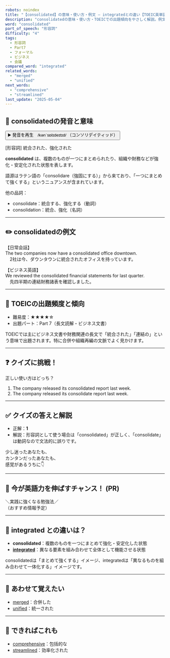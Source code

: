 ```yaml
---
robots: noindex
title: "【consolidated】の意味・使い方・例文 ― integratedとの違い【TOEIC英単語】"
description: "consolidatedの意味・使い方・TOEICでの出題傾向をやさしく解説。例文・クイズ付きでintegratedとの違いもわかりやすく学べます。"
word: "consolidated"
part_of_speech: "形容詞"
difficulty: "4"
tags:
  - 形容詞
  - Part7
  - フォーマル
  - ビジネス
  - 会議
compared_word: "integrated"
related_words:
  - "merged"
  - "unified"
next_words:
  - "comprehensive"
  - "streamlined"
last_update: "2025-05-04"
---
```


## 🔰 consolidatedの発音と意味

<button class="play-audio" onclick="playTTS('consolidated')">
  <span class="play-audio-main">
    ▶️ 発音を再生　/kənˈsɒlɪdeɪtɪd/
  </span>
  <span class="play-audio-sub">
    （コンソリデイティッド）
  </span>
</button>

[形容詞] 統合された、強化された

**consolidated** は、複数のものが一つにまとめられたり、組織や財務などが強化・安定化された状態を表します。

語源はラテン語の「consolidare（強固にする）」から来ており、「一つにまとめて強くする」というニュアンスが含まれています。

他の品詞：  
- consolidate：統合する、強化する（動詞）
- consolidation：統合、強化（名詞）

---

## ✏️ consolidatedの例文

【日常会話】  
The two companies now have a consolidated office downtown.  
　2社は今、ダウンタウンに統合されたオフィスを持っています。

【ビジネス英語】  
We reviewed the consolidated financial statements for last quarter.  
　先四半期の連結財務諸表を確認しました。

---

## 🎯 TOEICの出題頻度と傾向

- 難易度：★★★★☆
- 出題パート：Part 7（長文読解・ビジネス文書）

TOEICでは主にビジネス文書や財務関連の長文で「統合された」「連結の」という意味で出題されます。特に合併や組織再編の文脈でよく見かけます。

---

## ❓ クイズに挑戦！

正しい使い方はどっち？

1. The company released its consolidated report last week.  
2. The company released its consolidate report last week.

---

## ✅ クイズの答えと解説

- 正解：**1**
- 解説：形容詞として使う場合は「consolidated」が正しく、「consolidate」は動詞なので文法的に誤りです。

少し迷ったあなたも、  
カンタンだったあなたも、  
感覚があるうちに👇️

---

## 🚀 今が英語力を伸ばすチャンス！ (PR)

<div class="info-center">
＼実践に強くなる勉強法／<br>  
（おすすめ情報予定）
</div>

---

## 🤔  integrated との違いは？

- **consolidated**：複数のものを一つにまとめて強化・安定化した状態
- **[integrated](/word/integrated)**：異なる要素を組み合わせて全体として機能させる状態

consolidatedは「まとめて強くする」イメージ、integratedは「異なるものを組み合わせて一体化する」イメージです。

---

## 🧩 あわせて覚えたい

- [merged](/word/merged)：合併した
- [unified](/word/unified)：統一された

---

## 📖 できればこれも

- [comprehensive](/word/comprehensive)：包括的な
- [streamlined](/word/streamlined)：効率化された

<!-- cvid: aid25_bid46 -->
